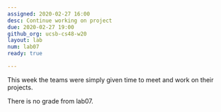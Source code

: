 ```yaml
---
assigned: 2020-02-27 16:00
desc: Continue working on project
due: 2020-02-27 19:00
github_org: ucsb-cs48-w20
layout: lab
num: lab07
ready: true

---
```


<div style="display:none">
https://ucsb-cs48.github.io/w19/lab/lab07/
</div>

This week the teams were simply given time to meet and work on their projects.

There is no grade from lab07.
